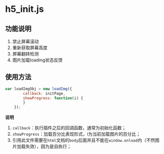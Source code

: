 # h5_init.js

## 功能说明

1.  禁止屏幕滚动
2.  重新获取屏幕高度
3.  屏幕翻转检测
4.  图片加载loading状态反馈

## 使用方法

```js
var loadImgObj = new loadImg({
        callback: initPage,
        showProgress: function(i) {
        }
    });
```

**说明**

1.  `callback`：执行插件之后的回调函数，通常为初始化函数；
2.  `showProgress`：加载百分比表现形式，i为当前加载图片的百分比；
3.  引用此文件需要在`html`文档的`body`后面并且不能在`window.onload`内（不然图片加载失效），因为是自执行；
